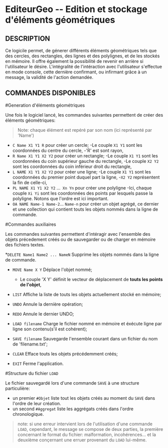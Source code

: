 EditeurGeo -- Edition et stockage d'éléments géométriques
==========================================================

## DESCRIPTION

Ce logicile permet, de génerer différents éléments géométriques tels que des cercles,
des rectangles, des lignes et des polylignes, et de les stockés en mémoire. Il offre également la possibilité
de revenir en arrière si l'utilisateur le désire. L'intégralité de l'intéraction avec l'utilisateur 
s'effectue en mode console, cette dernière confirmant, ou infirmant grâce à un message, la validité de
l'action demandée.

## COMMANDES DISPONIBLES

#Generation d'éléments géométriques

Une fois le logiciel lancé, les commandes suivantes permettent de créer des éléments géométriques:

>Note: chaque élément est repéré par son nom (ici représenté par 'Name')

 * `C Name X1 Y1 R` pour créer un cercle;
	-Le couple `X1 Y1` sont les coordonnées du centre du cercle,
	-'R' est sont rayon,
 * `R Name X1 Y1 X2 Y2` pour créer un rectangle;
	-Le couple `X1 Y1` sont les coordonnées du coin supérieur gauche du rectangle,
	-Le couple `X2 Y2` sont les coordonnées du coin inférieur droit du rectangle,
 * `L NAME X1 Y1 X2 Y2` pour créer une ligne;
	-Le couple `X1 Y1` sont les coordonnées du premier point duquel part la ligne,
	-`X2 Y2` représentent la fin de celle-ci,
 * `PL NAME X1 Y1 X2 Y2` ...` Xn Yn` pour créer une polyligne
	-Ici, chaque couple `Xi Yi` sont les coordonnées des points par lesquels passe la polyligne.
	Notons que l'ordre est ici important.
 * `OA NAME Name-1 Name-2`... `Name-n` pour créer un objet agrégé, ce dernier et une collection qui contient
 touts les objets nommés dans la ligne de commande.

#Commandes auxiliaires

Les commandes suivantes permettent d'intéragir avec l'ensemble des objets précedement créés ou de sauvegarder ou
de charger en mémoire des fichiers textes.

 *`DELETE Name1 Name2 ... NameN` Supprime les objets nommés dans la ligne de commande.
  

 * `MOVE Name X Y` Déplace l'objet nommé;
   - Le couple 'X Y' définit le vecteur de déplacement de **touts les points de l'objet**,
   
 * `LIST` Affiche la liste de touts les objets actuellement stocké en mémoire;

 * `UNDO` Annule la dernière opération;

 * `REDO` Annule le dernier UNDO;

 * `LOAD filename` Charge le fichier nommé en mémoire et éxécute ligne par ligne son contenu(s'il est 
 cohérent);
   
* `SAVE filename` Sauvegarde l'ensemble courant dans un fichier du nom de 'filename.txt';  

* `CLEAR` Efface touts les objets précédemment créés;

* `EXIT` Ferme l'application.

#Structure du fichier `LOAD`

Le fichier sauvegardé lors d'une commande `SAVE` à une structure particulière:

- un premier `#Objet` liste tout les objets créés au moment du `SAVE` dans l'ordre de leur création.
- un second `#Aggregat` liste les aggrégats créés dans l'ordre chronologique.
>note: si une erreur intervient lors de l'utilisation d'une commande `LOAD`, cependant, le message se compose de deux parties, la première concernant le format du fichier: malformation, incohérences... et la deuxième conçernant une erruer provenant du `LOAD` lui-même.
